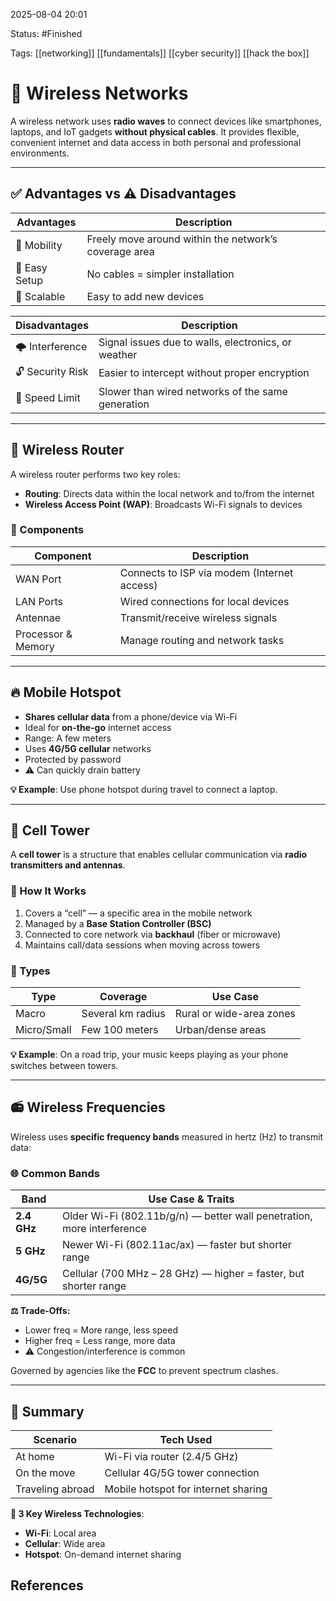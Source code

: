 2025-08-04 20:01

Status: #Finished 

Tags: [[networking]] [[fundamentals]] [[cyber security]] [[hack the box]] 


# 📶 Wireless Networks

A wireless network uses **radio waves** to connect devices like smartphones, laptops, and IoT gadgets **without physical cables**. It provides flexible, convenient internet and data access in both personal and professional environments.

---

## ✅ Advantages vs ⚠️ Disadvantages

| Advantages       | Description                                                 |
|------------------|-------------------------------------------------------------|
| 📱 Mobility       | Freely move around within the network’s coverage area       |
| 🔧 Easy Setup     | No cables = simpler installation                            |
| 🔁 Scalable       | Easy to add new devices                                     |

| Disadvantages    | Description                                                 |
|------------------|-------------------------------------------------------------|
| 🌩 Interference   | Signal issues due to walls, electronics, or weather         |
| 🔓 Security Risk  | Easier to intercept without proper encryption               |
| 🐢 Speed Limit     | Slower than wired networks of the same generation          |

---

## 📡 Wireless Router

A wireless router performs two key roles:

- **Routing**: Directs data within the local network and to/from the internet
- **Wireless Access Point (WAP)**: Broadcasts Wi-Fi signals to devices

### 🔧 Components

| Component           | Description                                              |
|---------------------|----------------------------------------------------------|
| WAN Port            | Connects to ISP via modem (Internet access)              |
| LAN Ports           | Wired connections for local devices                      |
| Antennae            | Transmit/receive wireless signals                        |
| Processor & Memory  | Manage routing and network tasks                         |

---

## 🔥 Mobile Hotspot

- **Shares cellular data** from a phone/device via Wi-Fi
- Ideal for **on-the-go** internet access
- Range: A few meters  
- Uses **4G/5G cellular** networks  
- Protected by password  
- ⚠️ Can quickly drain battery  

**💡 Example**: Use phone hotspot during travel to connect a laptop.

---

## 🗼 Cell Tower

A **cell tower** is a structure that enables cellular communication via **radio transmitters and antennas**.

### 📶 How It Works

1. Covers a “cell” — a specific area in the mobile network
2. Managed by a **Base Station Controller (BSC)**
3. Connected to core network via **backhaul** (fiber or microwave)
4. Maintains call/data sessions when moving across towers

### 🧱 Types

| Type      | Coverage          | Use Case                  |
|-----------|-------------------|---------------------------|
| Macro     | Several km radius | Rural or wide-area zones  |
| Micro/Small | Few 100 meters   | Urban/dense areas         |

**💡 Example**: On a road trip, your music keeps playing as your phone switches between towers.

---

## 📻 Wireless Frequencies

Wireless uses **specific frequency bands** measured in hertz (Hz) to transmit data:

### 🌐 Common Bands

| Band         | Use Case & Traits                                              |
|--------------|----------------------------------------------------------------|
| **2.4 GHz**  | Older Wi-Fi (802.11b/g/n) — better wall penetration, more interference |
| **5 GHz**    | Newer Wi-Fi (802.11ac/ax) — faster but shorter range           |
| **4G/5G**    | Cellular (700 MHz – 28 GHz) — higher = faster, but shorter range |

**⚖️ Trade-Offs:**
- Lower freq = More range, less speed  
- Higher freq = Less range, more data  
- ⚠️ Congestion/interference is common  

Governed by agencies like the **FCC** to prevent spectrum clashes.

---

## 🧠 Summary

| Scenario            | Tech Used         |
|---------------------|------------------|
| At home             | Wi-Fi via router (2.4/5 GHz) |
| On the move         | Cellular 4G/5G tower connection |
| Traveling abroad    | Mobile hotspot for internet sharing |

**🧩 3 Key Wireless Technologies**:
- **Wi-Fi**: Local area
- **Cellular**: Wide area
- **Hotspot**: On-demand internet sharing


## References



